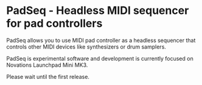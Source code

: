 # PadSeq - Headless MIDI sequencer for pad controllers

PadSeq allows you to use MIDI pad controller as a headless sequencer that
controls other MIDI devices like synthesizers or drum samplers.

PadSeq is experimental software and development is currently focused on
Novations Launchpad Mini MK3.

Please wait until the first release.
